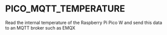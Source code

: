 # PICO_MQTT_TEMPERATURE
Read the internal temperature of the Raspberry Pi Pico W and send this data to an MQTT broker such as EMQX

